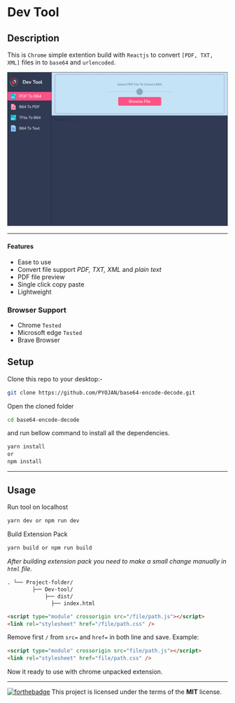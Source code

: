 # **Dev Tool**

## **Description**

This is `Chrome` simple extention build with `Reactjs` to convert `[PDF, TXT, XML]` files in to `base64` and `urlencoded`.

![App Screenshot](https://raw.githubusercontent.com/PYOJAN/base64-encode-decode/master/public/Dev-tool.png)

---

#### Features

- Ease to use
- Convert file support _PDF, TXT, XML_ and _plain text_
- PDF file preview
- Single click copy paste
- Lightweight

### Browser Support

- Chrome `Tested`
- Microsoft edge `Tested`
- Brave Browser

## Setup

Clone this repo to your desktop:-

```bash
git clone https://github.com/PYOJAN/base64-encode-decode.git
```

Open the cloned folder

```bash
cd base64-encode-decode
```

and run bellow command to install all the dependencies.

```bash
yarn install
or
npm install
```

---

## Usage

Run tool on localhost

```bash
yarn dev or npm run dev
```

Build Extension Pack

```bash
yarn build or npm run build
```

_After building extension pack you need to make a small change manually in `html` file._

```ASII
. └── Project-folder/
		├── Dev-tool/
			├── dist/
			  ├── index.html
```

```html
<script type="module" crossorigin src="/file/path.js"></script>
<link rel="stylesheet" href="/file/path.css" />
```

Remove first `/` from `src=` and `href=` in both line and save.
Example:

```html
<script type="module" crossorigin src="file/path.js"></script>
<link rel="stylesheet" href="file/path.css" />
```

Now it ready to use with chrome unpacked extension.

---

[![forthebadge](https://forthebadge.com/images/badges/open-source.svg)](https://forthebadge.com)
This project is licensed under the terms of the **MIT** license.
